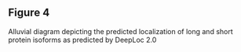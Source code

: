 ## Figure 4
 Alluvial diagram depicting the predicted localization of long and short protein isoforms as predicted by DeepLoc 2.0
